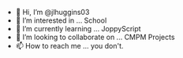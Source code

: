 - 👋 Hi, I’m @jlhuggins03
- 👀 I’m interested in ... School
- 🌱 I’m currently learning ... JoppyScript
- 💞️ I’m looking to collaborate on ... CMPM Projects
- 📫 How to reach me ... you don't.

<!---
jlhuggins03/jlhuggins03 is a ✨ special ✨ repository because its `README.md` (this file) appears on your GitHub profile.
You can click the Preview link to take a look at your changes.
--->
